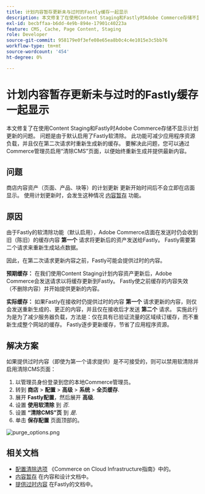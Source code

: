 ```yaml
---
title: 计划内容暂存更新未与过时的Fastly缓存一起显示
description: 本文修复了在使用Content Staging和Fastly时Adobe Commerce存储不显示计划更新的问题。 问题是由于默认启用了Fastly软清除。 此功能可减少应用程序资源负载，并且仅在第二次请求时重新生成新的缓存。 要解决此问题，您可以通过Commerce管理员启用“清除CMS”页面，以便始终重新生成并提供最新内容。
exl-id: becbffaa-b6dd-4e9b-894e-17901c40223a
feature: CMS, Cache, Page Content, Staging
role: Developer
source-git-commit: 958179e0f3efe08e65ea8b0c4c4e1015e3c5bb76
workflow-type: tm+mt
source-wordcount: '454'
ht-degree: 0%

---
```


# 计划内容暂存更新未与过时的Fastly缓存一起显示

本文修复了在使用Content Staging和Fastly时Adobe Commerce存储不显示计划更新的问题。 问题是由于默认启用了Fastly软清除。 此功能可减少应用程序资源负载，并且仅在第二次请求时重新生成新的缓存。 要解决此问题，您可以通过Commerce管理员启用“清除CMS”页面，以便始终重新生成并提供最新内容。

## 问题

商店内容资产（页面、产品、块等）的计划更新 更新开始时间后不会立即在店面显示。 使用计划更新时，会发生这种情况 [内容暂存](https://experienceleague.adobe.com/docs/commerce-admin/content-design/staging/content-staging.html) 功能。

## 原因

由于Fastly的软清除功能（默认启用），Adobe Commerce店面在发送时仍会收到旧（陈旧）的缓存内容 **第一个** 请求将更新后的资产发送给Fastly。 Fastly需要第二个请求来重新生成站点数据。

因此，在第二次请求更新内容之前，Fastly可能会提供过时的内容。

**预期缓存：** 在我们使用Content Staging计划内容资产更新后，Adobe Commerce会发送请求以将缓存更新到Fastly。 Fastly使之前缓存的内容失效（不删除内容）并开始提供更新的内容。

**实际缓存：** 如果Fastly在接收时仍提供过时的内容 **第一个** 请求更新的内容，则仅会发送重新生成的、更正的内容，并且仅在接收后才发送 **第二个** 请求。 实施此行为是为了减少服务器负载，方法是：仅在具有已验证流量的区域续订缓存，而不重新生成整个网站的缓存。 Fastly逐步更新缓存，节省了应用程序资源。

## 解决方案

如果提供过时内容（即使为第一个请求提供）是不可接受的，则可以禁用软清除并启用清除CMS页面：

1. 以管理员身份登录到您的本地Commerce管理员。
1. 转到 **商店** > **配置** > **高级** > **系统** > **全页缓存**.
1. 展开 **Fastly配置**，然后展开 **高级**.
1. 设置 **使用软清除** 到 *否*.
1. 设置 **“清除CMS”页** 到 *是*.
1. 单击 **保存配置** 页面顶部的。


![purge_options.png](assets/purge_options.png)

## 相关文档

* [配置清除选项](https://experienceleague.adobe.com/docs/commerce-cloud-service/user-guide/cdn/setup-fastly/fastly-configuration.html) 《Commerce on Cloud Infrastructure指南》中的。
* [内容暂存](https://experienceleague.adobe.com/docs/commerce-admin/content-design/staging/content-staging.html) 在内容和设计文档中。
* [提供过时内容](https://docs.fastly.com/guides/performance-tuning/serving-stale-content) 在Fastly的文档中。
